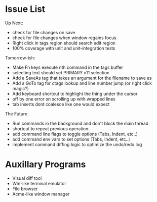 # Issue List

Up Next:

* check for file changes on save
* check for file changes when window regains focus
* Right click in tags region should search edit region
* 100% coverage with unit and unit-integration tests

Tomorrow-ish:

* Make Fn keys execute nth command in the tags buffer
* selecting text should set PRIMARY x11 selection
* Add a SaveAs tag that takes an argument for the filename to save as
* Add a GoTo tag for ctags lookup and line number jump (or right click magic?) 
* Add keyboard shortcut to highlight the thing under the cursor
* off by one error on scrolling up with wrapped lines
* tab inserts dont coalesce like one would expect

The Future:

* Run commands in the background and don't block the main thread.
* shortcut to repeat previous operation
* add command line flags to toggle options (Tabs, Indent, etc..)
* add command env vars to set options (Tabs, Indent, etc..)
* implement command diffing logic to optimize the undo/redo log

# Auxillary Programs

* Visual diff tool
* Win-like terminal emulator
* File browser
* Acme-like window manager
